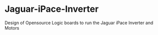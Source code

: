# Jaguar-iPace-Inverter
Design of Opensource Logic boards to run the Jaguar iPace Inverter and Motors
